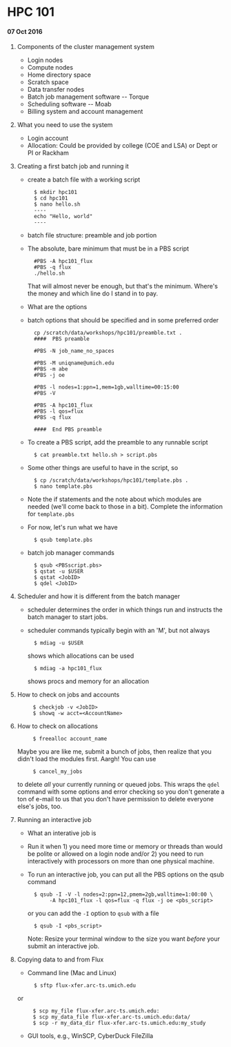 # HPC 101

#### 07 Oct 2016

1. Components of the cluster management system
    + Login nodes
    + Compute nodes
    + Home directory space
    + Scratch space
    + Data transfer nodes
    + Batch job management software -- Torque
    + Scheduling software -- Moab
    + Billing system and account management

2. What you need to use the system
    + Login account
    + Allocation:  Could be provided by college (COE and LSA) or Dept or PI or Rackham

1. Creating a first batch job and running it
    + create a batch file with a working script

            $ mkdir hpc101
            $ cd hpc101
            $ nano hello.sh
            ----
            echo "Hello, world"
            ----
            
    + batch file structure:  preamble and job portion
    + The absolute, bare minimum that must be in a PBS script

            #PBS -A hpc101_flux
            #PBS -q flux
            ./hello.sh

      That will almost never be enough, but that's the minimum.  Where's the money
      and which line do I stand in to pay.
    + What are the options
    + batch options that should be specified and in some preferred order

            cp /scratch/data/workshops/hpc101/preamble.txt .
            ####  PBS preamble

            #PBS -N job_name_no_spaces

            #PBS -M uniqname@umich.edu
            #PBS -m abe
            #PBS -j oe

            #PBS -l nodes=1:ppn=1,mem=1gb,walltime=00:15:00
            #PBS -V

            #PBS -A hpc101_flux
            #PBS -l qos=flux
            #PBS -q flux

            ####  End PBS preamble

    + To create a PBS script, add the preamble to any runnable script

            $ cat preamble.txt hello.sh > script.pbs

    + Some other things are useful to have in the script, so

            $ cp /scratch/data/workshops/hpc101/template.pbs .
            $ nano template.pbs

    + Note the if statements and the note about which modules are needed (we'll come
      back to those in a bit).  Complete the information for `template.pbs`

    + For now, let's run what we have

            $ qsub template.pbs

    + batch job manager commands

            $ qsub <PBSscript.pbs>
            $ qstat -u $USER
            $ qstat <JobID>
            $ qdel <JobID>

1. Scheduler and how it is different from the batch manager
    + scheduler determines the order in which things run and instructs
      the batch manager to start jobs.
    + scheduler commands typically begin with an 'M', but not always

            $ mdiag -u $USER
            
        shows which allocations can be used

            $ mdiag -a hpc101_flux

        shows procs and memory for an allocation

1. How to check on jobs and accounts

            $ checkjob -v <JobID>
            $ showq -w acct=<AccountName>

1. How to check on allocations

            $ freealloc account_name

   Maybe you are like me, submit a bunch of jobs, then realize that you didn't load
   the modules first.  Aargh!  You can use

            $ cancel_my_jobs

   to delete _all_ your currently running or queued jobs.  This wraps the `qdel`
   command with some options and error checking so you don't generate a ton of
   e-mail to us that you don't have permission to delete everyone else's jobs, too.

1. Running an interactive job
    + What an interative job is
    + Run it when 1) you need more time or memory or threads than would be polite or
      allowed on a login node and/or 2) you need to run interactively with processors
      on more than one physical machine.
    + To run an interactive job, you can put all the PBS options on the qsub command

            $ qsub -I -V -l nodes=2:ppn=12,pmem=2gb,walltime=1:00:00 \
                 -A hpc101_flux -l qos=flux -q flux -j oe <pbs_script>

      or you can add the `-I` option to `qsub` with a file

            $ qsub -I <pbs_script>

      Note:  Resize your terminal window to the size you want _before_ your submit an
      interactive job.

1. Copying data to and from Flux
    + Command line (Mac and Linux)

            $ sftp flux-xfer.arc-ts.umich.edu

    or

            $ scp my_file flux-xfer.arc-ts.umich.edu:
            $ scp my_data_file flux-xfer.arc-ts.umich.edu:data/
            $ scp -r my_data_dir flux-xfer.arc-ts.umich.edu:my_study

    + GUI tools, e.g., WinSCP, CyberDuck FileZilla
